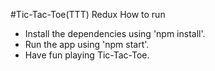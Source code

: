 #Tic-Tac-Toe(TTT) Redux
  How to run
  <ul>
    <li> Install the dependencies using 'npm install'. </li>
    <li> Run the app using 'npm start'. </li>
    <li> Have fun playing Tic-Tac-Toe. </li>
  </ul>
